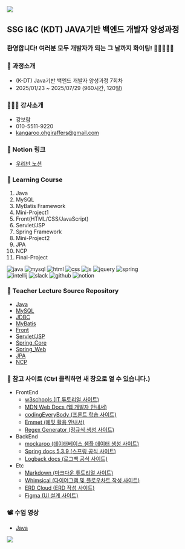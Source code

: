 <img src="https://capsule-render.vercel.app/api?type=waving&color=BDBDC8&height=150&section=header" />

## SSG I&C (KDT) JAVA기반 백엔드 개발자 양성과정

### 환영합니다! 여러분 모두 개발자가 되는 그 날까지 화이팅! 🏃🏃‍♂️🏃‍♀️

### 📝 과정소개
- (K-DT) Java기반 백엔드 개발자 양성과정 7회차
- 2025/01/23 ~ 2025/07/29 (960시간, 120일)
  
### 👩🏼‍🏫 강사소개
- 강보람
- 010-5511-9220
- kangaroo.ohgiraffers@gmail.com

### 🏫 Notion 링크
- [우리반 노션](https://www.notion.so/ohgiraffers/I-C-K-JAVA-7-64b9ac93bd45487a88fb11f25603ace0)

### 📝 Learning Course
1. Java
2. MySQL
3. MyBatis Framework
4. Mini-Project1
5. Front(HTML/CSS/JavaScript)
6. Servlet/JSP
7. Spring Framework
8. Mini-Project2
9. JPA
10. NCP
11. Final-Project

![java](https://img.shields.io/badge/Java-ED8B00?style=for-the-badge&logo=openjdk&logoColor=white)
![mysql](https://img.shields.io/badge/MySQL-005C84?style=for-the-badge&logo=mysql&logoColor=white)
![html](https://img.shields.io/badge/HTML5-E34F26?style=for-the-badge&logo=html5&logoColor=white)
![css](https://img.shields.io/badge/CSS3-1572B6?style=for-the-badge&logo=css3&logoColor=white)
![js](https://img.shields.io/badge/JavaScript-F7DF1E?style=for-the-badge&logo=JavaScript&logoColor=white)
![jquery](https://img.shields.io/badge/jQuery-0769AD?style=for-the-badge&logo=jquery&logoColor=white)
![spring](https://img.shields.io/badge/Spring-6DB33F?style=for-the-badge&logo=spring&logoColor=white) <br>
![intellij](https://img.shields.io/badge/IntelliJ_IDEA-000000.svg?style=for-the-badge&logo=intellij-idea&logoColor=white)
![slack](https://img.shields.io/badge/Slack-4A154B?style=for-the-badge&logo=slack&logoColor=white)
![github](https://img.shields.io/badge/GitHub-100000?style=for-the-badge&logo=github&logoColor=white)
![notion](https://img.shields.io/badge/Notion-000000?style=for-the-badge&logo=notion&logoColor=white)

### 📂 Teacher Lecture Source Repository
- [Java](https://github.com/20250123-SSG/01_java-workspace)
- [MySQL](https://github.com/20250123-SSG/02_mysql-workspace)
- [JDBC]()
- [MyBatis]()
- [Front]()
- [Servlet/JSP]()
- [Spring_Core]()
- [Spring_Web]()
- [JPA]()
- [NCP]()

### 🔗 참고 사이트 (Ctrl 클릭하면 새 창으로 열 수 있습니다.)
<ul type="disc">
  <li>FrontEnd
    <ul>
      <li><a href="https://www.w3schools.com/">w3schools (IT 튜토리얼 사이트)</a></li>
      <li><a href="https://developer.mozilla.org/ko/">MDN Web Docs (웹 개발자 안내서)</a></li>
      <li><a href="https://codingeverybody.kr/">codingEveryBody (프론트 학습 사이트)</a></li>
      <li><a href="https://docs.emmet.io/abbreviations/syntax/">Emmet (에밋 활용 안내서)</a></li>
      <li><a href="https://regex-generator.olafneumann.org/">Regex Generator (정규식 생성 사이트)</a></li>
    </ul>
  </li>
  <li>BackEnd
    <ul>
      <li><a href="https://mockaroo.com/">mockaroo (데이터베이스 샘플 데이터 생성 사이트)</a></li>
      <li><a href="https://docs.spring.io/spring-framework/docs/5.3.39/reference/html/">Spring docs 5.3.9 (스프링 공식 사이트)</a></li>
      <li><a href="https://logback.qos.ch/manual/index.html">Logback docs (로그백 공식 사이트)</a></li>
    </ul>
  </li>
  <li>Etc
    <ul>
      <li><a href="https://www.markdowntutorial.com/kr/">Markdown (마크다운 튜토리얼 사이트)</a></li>
      <li><a href="https://whimsical.com/">Whimsical (다이어그램 및 플로우차트 작성 사이트)</a></li>
      <li><a href="https://www.erdclound.com/">ERD Cloud (ERD 작성 사이트)</a></li>
      <li><a href="https://www.figma.com/">Figma (UI 설계 사이트)</a></li>
    </ul>
  </li>
</ul>

### 📽️ 수업 영상
- [Java](https://drive.google.com/drive/folders/1hfND0Jwe549Vjg0qkDw2kCeFxEzlTNjj?usp=sharing)


<img src="https://capsule-render.vercel.app/api?type=waving&color=BDBDC8&height=150&section=footer" />
